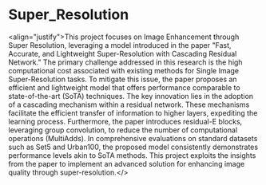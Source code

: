 # Super_Resolution

<align="justify">This project focuses on Image Enhancement through Super Resolution, leveraging a model introduced in the paper "Fast, Accurate, and Lightweight Super-Resolution with Cascading Residual Network." The primary challenge addressed in this research is the high computational cost associated with existing methods for Single Image Super-Resolution tasks. To mitigate this issue, the paper proposes an efficient and lightweight model that offers performance comparable to state-of-the-art (SoTA) techniques. The key innovation lies in the adoption of a cascading mechanism within a residual network. These mechanisms facilitate the efficient transfer of information to higher layers, expediting the learning process. Furthermore, the paper introduces residual-E blocks, leveraging group convolution, to reduce the number of computational operations (MultiAdds). In comprehensive evaluations on standard datasets such as Set5 and Urban100, the proposed model consistently demonstrates performance levels akin to SoTA methods. This project exploits the insights from the paper to implement an advanced solution for enhancing image quality through super-resolution.</>
